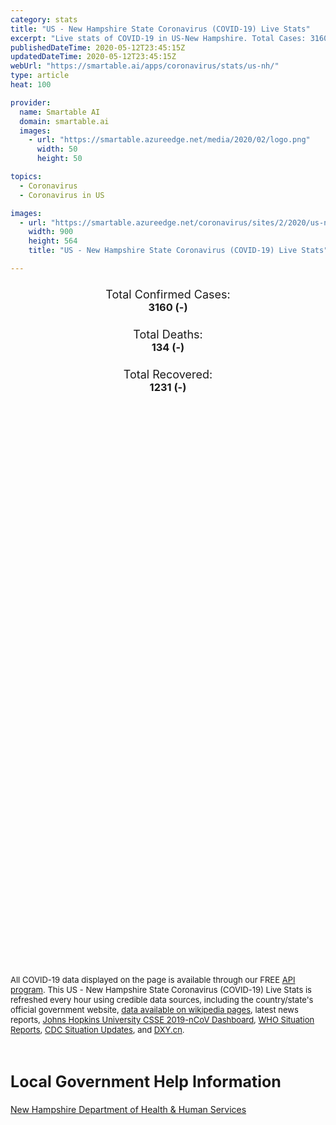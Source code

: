 ```yaml
---
category: stats
title: "US - New Hampshire State Coronavirus (COVID-19) Live Stats"
excerpt: "Live stats of COVID-19 in US-New Hampshire. Total Cases: 3160 (-), Deaths: 134 (-), Recoveries: 1231(-)."
publishedDateTime: 2020-05-12T23:45:15Z
updatedDateTime: 2020-05-12T23:45:15Z
webUrl: "https://smartable.ai/apps/coronavirus/stats/us-nh/"
type: article
heat: 100

provider:
  name: Smartable AI
  domain: smartable.ai
  images:
    - url: "https://smartable.azureedge.net/media/2020/02/logo.png"
      width: 50
      height: 50

topics:
  - Coronavirus
  - Coronavirus in US

images:
  - url: "https://smartable.azureedge.net/coronavirus/sites/2/2020/us-nh.jpg"
    width: 900
    height: 564
    title: "US - New Hampshire State Coronavirus (COVID-19) Live Stats"

---
```

<div class="total-stats" style="text-align: center;">
    <h3>
	    <div style="font-size: 18px; font-weight: 400;">Total Confirmed Cases:</div>
	    3160 (-)
    </h3>
    <h3>
	    <div style="font-size: 18px; font-weight: 400;">Total Deaths:</div>
	    134 (-)
    </h3>
    <h3>
	    <div style="font-size: 18px; font-weight: 400;">Total Recovered:</div>
	    1231 (-)
    </h3>
</div>

<script type="text/javascript" src="https://www.gstatic.com/charts/loader.js"></script>

<div id="time_series_chart" style="width: 100%; height: 400px;"></div>
<script type="text/javascript">
  google.charts.load('current', {'packages':['corechart']});
  google.charts.setOnLoadCallback(drawChart);
  function drawChart() {
    var data = google.visualization.arrayToDataTable([
      ['Date', 'Total Cases', 'Total Deaths', 'Total Recovered'],
      ['1/22/2020', 0, 0, 0],['1/23/2020', 0, 0, 0],['1/24/2020', 0, 0, 0],['1/25/2020', 0, 0, 0],['1/26/2020', 0, 0, 0],['1/27/2020', 0, 0, 0],['1/28/2020', 0, 0, 0],['1/29/2020', 0, 0, 0],['1/30/2020', 0, 0, 0],['1/31/2020', 0, 0, 0],['2/1/2020', 0, 0, 0],['2/2/2020', 0, 0, 0],['2/3/2020', 0, 0, 0],['2/4/2020', 0, 0, 0],['2/5/2020', 0, 0, 0],['2/6/2020', 0, 0, 0],['2/7/2020', 0, 0, 0],['2/8/2020', 0, 0, 0],['2/9/2020', 0, 0, 0],['2/10/2020', 0, 0, 0],['2/11/2020', 0, 0, 0],['2/12/2020', 0, 0, 0],['2/13/2020', 0, 0, 0],['2/14/2020', 0, 0, 0],['2/15/2020', 0, 0, 0],['2/16/2020', 0, 0, 0],['2/17/2020', 0, 0, 0],['2/18/2020', 0, 0, 0],['2/19/2020', 0, 0, 0],['2/20/2020', 0, 0, 0],['2/21/2020', 0, 0, 0],['2/22/2020', 0, 0, 0],['2/23/2020', 0, 0, 0],['2/24/2020', 0, 0, 0],['2/25/2020', 0, 0, 0],['2/26/2020', 0, 0, 0],['2/27/2020', 0, 0, 0],['2/28/2020', 0, 0, 0],['2/29/2020', 0, 0, 0],['3/1/2020', 0, 0, 0],['3/2/2020', 1, 0, 0],['3/3/2020', 2, 0, 0],['3/4/2020', 2, 0, 0],['3/5/2020', 2, 0, 0],['3/6/2020', 2, 0, 0],['3/7/2020', 2, 0, 0],['3/8/2020', 4, 0, 0],['3/9/2020', 4, 0, 0],['3/10/2020', 4, 0, 0],['3/11/2020', 5, 0, 0],['3/12/2020', 6, 0, 0],['3/13/2020', 6, 0, 0],['3/14/2020', 7, 0, 0],['3/15/2020', 13, 0, 0],['3/16/2020', 17, 0, 0],['3/17/2020', 26, 0, 0],['3/18/2020', 41, 0, 0],['3/19/2020', 46, 0, 0],['3/20/2020', 57, 0, 0],['3/21/2020', 67, 0, 0],['3/22/2020', 81, 0, 0],['3/23/2020', 104, 1, 0],['3/24/2020', 111, 1, 0],['3/25/2020', 140, 1, 0],['3/26/2020', 157, 1, 0],['3/27/2020', 190, 2, 0],['3/28/2020', 217, 2, 0],['3/29/2020', 261, 3, 0],['3/30/2020', 317, 3, 0],['3/31/2020', 370, 3, 0],['4/1/2020', 418, 4, 56],['4/2/2020', 581, 7, 101],['4/3/2020', 641, 9, 144],['4/4/2020', 722, 11, 146],['4/5/2020', 770, 11, 147],['4/6/2020', 816, 11, 151],['4/7/2020', 848, 15, 151],['4/8/2020', 889, 20, 227],['4/9/2020', 920, 23, 227],['4/10/2020', 986, 24, 234],['4/11/2020', 1030, 25, 234],['4/12/2020', 1086, 25, 239],['4/13/2020', 1121, 25, 249],['4/14/2020', 1192, 29, 249],['4/15/2020', 1240, 34, 365],['4/16/2020', 1312, 36, 455],['4/17/2020', 1388, 39, 468],['4/18/2020', 1443, 40, 513],['4/19/2020', 1493, 43, 513],['4/20/2020', 1548, 44, 521],['4/21/2020', 1591, 44, 546],['4/22/2020', 1689, 50, 550],['4/23/2020', 1771, 53, 551],['4/24/2020', 1777, 101, 551],['4/25/2020', 1790, 60, 550],['4/26/2020', 1864, 61, 550],['4/27/2020', 1938, 61, 798],['4/28/2020', 2010, 61, 936],['4/29/2020', 2054, 66, 980],['4/30/2020', 2146, 73, 980],['5/1/2020', 2286, 77, 998],['5/2/2020', 2429, 84, 1017],['5/3/2020', 2518, 86, 1107],['5/4/2020', 2590, 113, 1019],['5/5/2020', 2636, 92, 1105],['5/6/2020', 2740, 111, 1110],['5/7/2020', 2843, 114, 1165],['5/8/2020', 2947, 121, 1210],['5/9/2020', 3011, 131, 1228],['5/10/2020', 3071, 134, 1229],['5/11/2020', 3160, 134, 1231],['5/12/2020', 3160, 134, 1231],
    ]);
    var options = {
      curveType: 'none',
      chartArea: {'width': '80%', 'height': '80%'},
      legend: { position: 'top' },
      lineWidth: 5,
      colors: ['#f60109', '#444444', '#81B71F']
    };
    var chart = new google.visualization.LineChart(document.getElementById('time_series_chart'));
    chart.draw(data, options);
  }
</script>

<div id="geo_chart" style="width: 100%; height: 500px;"></div>
<script type="text/javascript">
  google.charts.load('current', {
    'packages':['geochart'],
    'mapsApiKey': 'AIzaSyDk1HhVhLaveyKrUhhHZ5YwzIpEcbdal6U'
  });
  google.charts.setOnLoadCallback(drawRegionsMap);
  function drawRegionsMap() {
    var data = google.visualization.arrayToDataTable([
      ['LATITUDE', 'LONGITUDE', 'DESCRIPTION', 'Total Cases', 'Total Deaths'],
      [43.443, -71.5937, "Belknap", 46, 0],[43.443, -71.5937, "Berknap", 2, 0],[44.0524, -71.1247, "Carroll", 37, 0],[42.9494, -72.2997, "Cheshire", 43, 2],[44.4869, -71.2599, "Coos", 2, 0],[43.9088, -71.826, "Grafton", 58, 1],[43.001, -71.5171, "Hillsborough", 1496, 56],[43.2232, -71.7129, "Merrimack", 243, 10],[42.9931, -71.0498, "Rockingham", 994, 53],[43.2534, -70.8856, "Strafford", 196, 11],[43.379, -72.3368, "Sullivan", 14, 1],
    ]);
    var options = {
      backgroundColor: {fill:'transparent',stroke:'#FFF' ,strokeWidth:0 }, 
      displayMode: 'markers',
      region: 'US-NH', 
      resolution: 'metros',
      colorAxis: {colors: ['#F27D81', '#f60109']},
      sizeAxis: {minSize:3,  maxSize:12},
    };
    var chart = new google.visualization.GeoChart(document.getElementById('geo_chart'));
    chart.draw(data, options);
  };
</script>

<div id="geo_table"></div>
<script type="text/javascript">
  google.charts.load('current', {'packages':['table']});
  google.charts.setOnLoadCallback(drawTable);
  function drawTable() {
    var data = new google.visualization.DataTable();
    data.addColumn('string', 'Location');
    data.addColumn('number', 'Total Cases');
    data.addColumn('number', 'New Cases');
    data.addColumn('number', 'Active Cases');
    data.addColumn('number', 'Total Deaths');
    data.addColumn('number', 'New Deaths');
    data.addColumn('number', 'Total Recovered');
    data.addRows([
      [{v:"Belknap", f:"Belknap"}, 46, 0, 46, 0, 0, 0],[{v:"Berknap", f:"Berknap"}, 2, 0, 2, 0, 0, 0],[{v:"Carroll", f:"Carroll"}, 37, 0, 37, 0, 0, 0],[{v:"Cheshire", f:"Cheshire"}, 43, 0, 41, 2, 0, 0],[{v:"Coos", f:"Coos"}, 2, 0, 2, 0, 0, 0],[{v:"Grafton", f:"Grafton"}, 58, 0, 57, 1, 0, 0],[{v:"Hillsborough", f:"Hillsborough"}, 1496, 0, 1440, 56, 0, 0],[{v:"Merrimack", f:"Merrimack"}, 243, 0, 233, 10, 0, 0],[{v:"Rockingham", f:"Rockingham"}, 994, 0, 941, 53, 0, 0],[{v:"Strafford", f:"Strafford"}, 196, 0, 185, 11, 0, 0],[{v:"Sullivan", f:"Sullivan"}, 14, 0, 13, 1, 0, 0],
    ]);
    data.setProperty(0, 0, 'style', 'min-width:100px');
    var table = new google.visualization.Table(document.getElementById('geo_table'));
    table.draw(data, {allowHtml: true, sortColumn: 2, sortAscending: false, width: '660px', height: '100%'});
  }
</script>

<span style="font-size: 13px">All COVID-19 data displayed on the page is available through our FREE <a href="https://developer.smartable.ai">API program</a>. This US - New Hampshire State Coronavirus (COVID-19) Live Stats is refreshed every hour using credible data sources, including the country/state's official government website, <a href="https://en.wikipedia.org/wiki/2019%E2%80%9320_coronavirus_pandemic" target="_blank">data available on wikipedia pages</a>, latest news reports, <a href="https://systems.jhu.edu/research/public-health/ncov/" target="_blank">Johns Hopkins University CSSE 2019-nCoV Dashboard</a>, <a href="https://www.who.int/emergencies/diseases/novel-coronavirus-2019/situation-reports" target="_blank">WHO Situation Reports</a>, <a href="https://www.cdc.gov/coronavirus/2019-ncov/index.html" target="_blank">CDC Situation Updates</a>, and <a href="https://ncov.dxy.cn/ncovh5/view/pneumonia" target="_blank">DXY.cn</a>.</span>

<h2 id="news" class="center" style="margin-top: 60px; font-size: 25px;">Local Government Help Information</h2>
<div class="info center">
<a href="https://www.dhhs.nh.gov/dphs/cdcs/2019-ncov.htm" target="_blank">New Hampshire Department of Health & Human Services</a>
</div>

